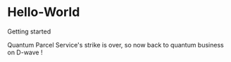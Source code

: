 # Hello-World
Getting started

   Quantum Parcel Service's strike is over, so now
   back to quantum business on D-wave !
